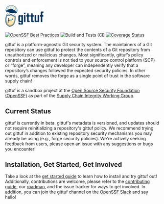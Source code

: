 <img src="https://raw.githubusercontent.com/gittuf/community/bd8b367fa91fab0fddaa1943e0131e90e04e6b10/artwork/PNG/gittuf_horizontal-color.png" alt="gittuf logo" width="25%"/>

[![OpenSSF Best Practices](https://www.bestpractices.dev/projects/7789/badge)](https://www.bestpractices.dev/projects/7789)
![Build and Tests (CI)](https://github.com/gittuf/gittuf/actions/workflows/ci.yml/badge.svg)
[![Coverage Status](https://coveralls.io/repos/github/gittuf/gittuf/badge.svg)](https://coveralls.io/github/gittuf/gittuf)

gittuf is a platform-agnostic Git security system. The maintainers of a Git
repository can use gittuf to protect the contents of a Git repository from
unauthorized or malicious changes. Most significantly, gittuf’s policy controls
and enforcement is not tied to your source control platform (SCP) or “forge”,
meaning any developer can independently verify that a repository’s changes
followed the expected security policies. In other words, gittuf removes the
forge as a single point of trust in the software supply chain!

gittuf is a sandbox project at the [Open Source Security Foundation (OpenSSF)]
as part of the [Supply Chain Integrity Working Group].

## Current Status

gittuf is currently in beta. gittuf's metadata is versioned, and updates should
not require reinitializing a repository's gittuf policy. We recommend trying out
gittuf in addition to existing repository security mechanisms you may already be
using (e.g., forge security policies). We're actively seeking feedback from
users, please open an issue with any suggestions or bugs you encounter!

## Installation, Get Started, Get Involved

Take a look at the [get started guide] to learn how to install and try gittuf
out! Additionally, contributions are welcome, please refer to the [contributing
guide], our [roadmap], and the issue tracker for ways to get involved. In
addition, you can join the gittuf channel on the [OpenSSF Slack] and say hello! 

[contributing guide]: /CONTRIBUTING.md
[roadmap]: /docs/roadmap.md
[Open Source Security Foundation (OpenSSF)]: https://openssf.org/
[Supply Chain Integrity Working Group]: https://github.com/ossf/wg-supply-chain-integrity
[get started guide]: /docs/get-started.md
[OpenSSF Slack]: https://slack.openssf.org/
